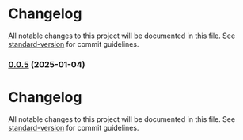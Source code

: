 # Changelog

All notable changes to this project will be documented in this file. See [standard-version](https://github.com/conventional-changelog/standard-version) for commit guidelines.

### [0.0.5](https://github.com/michymono77/commit_msg_ai/compare/v1.1.0...v0.0.5) (2025-01-04)

# Changelog

All notable changes to this project will be documented in this file. See [standard-version](https://github.com/conventional-changelog/standard-version) for commit guidelines.

